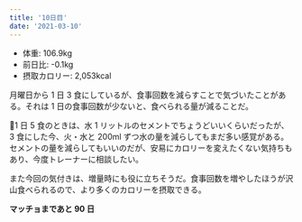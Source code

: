 ```yaml
---
title: '10日目'
date: '2021-03-10'
---
```


- 体重: 106.9kg
- 前日比: -0.1kg
- 摂取カロリー: 2,053kcal

月曜日から 1 日 3 食にしているが、食事回数を減らすことで気づいたことがある。それは 1 日の食事回数が少ないと、食べられる量が減ることだ。

1 日 5 食のときは、水 1 リットルのセメントでちょうどいいくらいだったが、3 食にした今、火・水と 200ml ずつ水の量を減らしてもまだ多い感覚がある。セメントの量を減らしてもいいのだが、安易にカロリーを変えたくない気持ちもあり、今度トレーナーに相談したい。

また今回の気付きは、増量時にも役に立ちそうだ。食事回数を増やしたほうが沢山食べられるので、より多くのカロリーを摂取できる。

**マッチョまであと 90 日**
